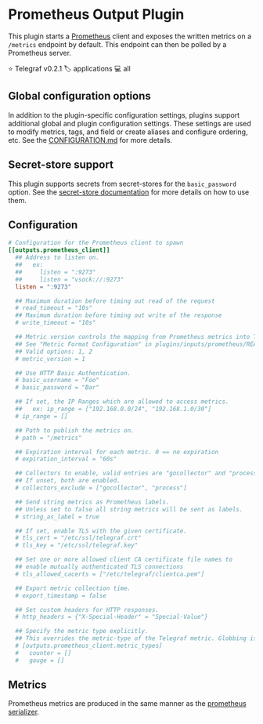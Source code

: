 # Prometheus Output Plugin

This plugin starts a [Prometheus][prometheus] client and exposes the written
metrics on a `/metrics` endpoint by default. This endpoint can then be polled
by a Prometheus server.

⭐ Telegraf v0.2.1
🏷️ applications
💻 all

[prometheus]: https://prometheus.io

## Global configuration options <!-- @/docs/includes/plugin_config.md -->

In addition to the plugin-specific configuration settings, plugins support
additional global and plugin configuration settings. These settings are used to
modify metrics, tags, and field or create aliases and configure ordering, etc.
See the [CONFIGURATION.md][CONFIGURATION.md] for more details.

[CONFIGURATION.md]: ../../../docs/CONFIGURATION.md#plugins

## Secret-store support

This plugin supports secrets from secret-stores for the `basic_password` option.
See the [secret-store documentation][SECRETSTORE] for more details on how
to use them.

[SECRETSTORE]: ../../../docs/CONFIGURATION.md#secret-store-secrets

## Configuration

```toml @sample.conf
# Configuration for the Prometheus client to spawn
[[outputs.prometheus_client]]
  ## Address to listen on.
  ##   ex:
  ##     listen = ":9273"
  ##     listen = "vsock://:9273"
  listen = ":9273"

  ## Maximum duration before timing out read of the request
  # read_timeout = "10s"
  ## Maximum duration before timing out write of the response
  # write_timeout = "10s"

  ## Metric version controls the mapping from Prometheus metrics into Telegraf metrics.
  ## See "Metric Format Configuration" in plugins/inputs/prometheus/README.md for details.
  ## Valid options: 1, 2
  # metric_version = 1

  ## Use HTTP Basic Authentication.
  # basic_username = "Foo"
  # basic_password = "Bar"

  ## If set, the IP Ranges which are allowed to access metrics.
  ##   ex: ip_range = ["192.168.0.0/24", "192.168.1.0/30"]
  # ip_range = []

  ## Path to publish the metrics on.
  # path = "/metrics"

  ## Expiration interval for each metric. 0 == no expiration
  # expiration_interval = "60s"

  ## Collectors to enable, valid entries are "gocollector" and "process".
  ## If unset, both are enabled.
  # collectors_exclude = ["gocollector", "process"]

  ## Send string metrics as Prometheus labels.
  ## Unless set to false all string metrics will be sent as labels.
  # string_as_label = true

  ## If set, enable TLS with the given certificate.
  # tls_cert = "/etc/ssl/telegraf.crt"
  # tls_key = "/etc/ssl/telegraf.key"

  ## Set one or more allowed client CA certificate file names to
  ## enable mutually authenticated TLS connections
  # tls_allowed_cacerts = ["/etc/telegraf/clientca.pem"]

  ## Export metric collection time.
  # export_timestamp = false

  ## Set custom headers for HTTP responses.
  # http_headers = {"X-Special-Header" = "Special-Value"}

  ## Specify the metric type explicitly.
  ## This overrides the metric-type of the Telegraf metric. Globbing is allowed.
  # [outputs.prometheus_client.metric_types]
  #   counter = []
  #   gauge = []
```

## Metrics

Prometheus metrics are produced in the same manner as the [prometheus
serializer][].

[prometheus serializer]: /plugins/serializers/prometheus/README.md#Metrics
